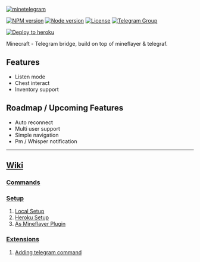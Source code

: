 [![minetelegram](https://repository-images.githubusercontent.com/263459288/9fab6000-b8c8-11ea-918b-6ba219545f7b)](https://github.com/hexatester/minetelegram/)

[![NPM version](https://img.shields.io/npm/v/minetelegram?label=npm%20package)](https://www.npmjs.com/package/minetelegram)
[![Node version](https://img.shields.io/node/v/minetelegram)](https://www.npmjs.com/package/minetelegram)
[![License](https://img.shields.io/npm/l/minetelegram)](https://github.com/hexatester/minetelegram/blob/master/LICENSE)
[![Telegram Group](https://img.shields.io/badge/Telegram-Group-blue.svg)](https://t.me/minetelegram_chat)

[![Deploy to heroku](https://www.herokucdn.com/deploy/button.png)](https://heroku.com/deploy?template=https://github.com/hexatester/minetelegram)

Minecraft - Telegram bridge, build on top of mineflayer &amp; telegraf.

## Features

- Listen mode
- Chest interact
- Inventory support

## Roadmap / Upcoming Features

- Auto reconnect
- Multi user support
- Simple navigation
- Pm / Whisper notification

***

## [Wiki](https://github.com/hexatester/minetelegram/wiki/Home)

### [Commands](https://github.com/hexatester/minetelegram/wiki/Commands)

### [Setup](https://github.com/hexatester/minetelegram/wiki/Setup)

1. [Local Setup](https://github.com/hexatester/minetelegram/wiki/Setup#local-setup)
2. [Heroku Setup](https://github.com/hexatester/minetelegram/wiki/Setup#Heroku-Setup)
3. [As Mineflayer Plugin](https://github.com/hexatester/minetelegram/wiki/Setup#As-Mineflayer-Plugin)

### [Extensions](https://github.com/hexatester/minetelegram/wiki/Extensions)

1. [Adding telegram command](https://github.com/hexatester/minetelegram/wiki/Extensions#adding-telegram-command)
